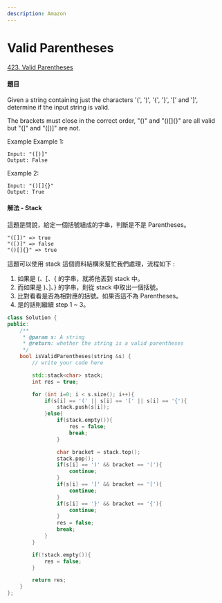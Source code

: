 ```yaml
---
description: Amazon
---
```


# Valid Parentheses

[423. Valid Parentheses](https://www.lintcode.com/problem/valid-parentheses/description?_from=ladder&&fromId=15)

#### 題目

Given a string containing just the characters '\(', '\)', '{', '}', '\[' and '\]', determine if the input string is valid.

The brackets must close in the correct order, "\(\)" and "\(\)\[\]{}" are all valid but "\(\]" and "\(\[\)\]" are not.

Example Example 1:

```text
Input: "([)]"
Output: False
```

Example 2:

```text
Input: "()[]{}"
Output: True
```

#### 解法 - Stack

這題是問說，給定一個括號組成的字串，判斷是不是 Parentheses。

```text
"([])" => true
"([)]" => false
"()[]{}" => true
```

這題可以使用 stack 這個資料結構來幫忙我們處理，流程如下 :

1. 如果是 \(、\[、{ 的字串，就將他丟到 stack 中。
2. 而如果是 \)、\]、} 的字串，則從 stack 中取出一個括號。
3. 比對看看是否為相對應的括號。如果否這不為 Parentheses。
4. 是的話則繼續 step 1 ~ 3。

```cpp
class Solution {
public:
    /**
     * @param s: A string
     * @return: whether the string is a valid parentheses
     */
    bool isValidParentheses(string &s) {
        // write your code here

        std::stack<char> stack;
        int res = true;

        for (int i=0; i < s.size(); i++){
            if(s[i] == '(' || s[i] == '[' || s[i] == '{'){
                stack.push(s[i]);
            }else{
                if(stack.empty()){
                    res = false;
                    break;
                }

                char bracket = stack.top();
                stack.pop();
                if(s[i] == ')' && bracket == '('){
                    continue;
                }
                if(s[i] == ']' && bracket == '['){
                    continue;
                }
                if(s[i] == '}' && bracket == '{'){
                    continue;
                }
                res = false;
                break;
            } 
        }

        if(!stack.empty()){
            res = false;
        }

        return res;
    }
};
```


